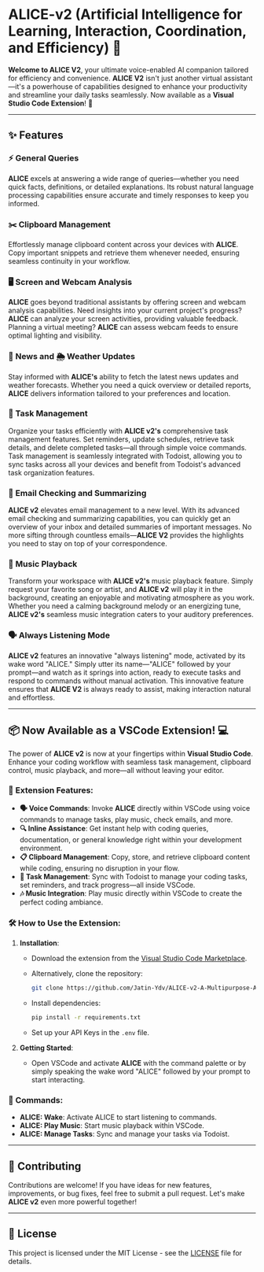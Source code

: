 # ALICE-v2 (Artificial Intelligence for Learning, Interaction, Coordination, and Efficiency) 🚀

**Welcome to ALICE V2**, your ultimate voice-enabled AI companion tailored for efficiency and convenience. **ALICE V2** isn't just another virtual assistant—it's a powerhouse of capabilities designed to enhance your productivity and streamline your daily tasks seamlessly. Now available as a **Visual Studio Code Extension**! 🌟

---

## ✨ Features

### ⚡ General Queries
**ALICE** excels at answering a wide range of queries—whether you need quick facts, definitions, or detailed explanations. Its robust natural language processing capabilities ensure accurate and timely responses to keep you informed.

### ✂️ Clipboard Management
Effortlessly manage clipboard content across your devices with **ALICE**. Copy important snippets and retrieve them whenever needed, ensuring seamless continuity in your workflow.

### 🖥️ Screen and Webcam Analysis
**ALICE** goes beyond traditional assistants by offering screen and webcam analysis capabilities. Need insights into your current project's progress? **ALICE** can analyze your screen activities, providing valuable feedback. Planning a virtual meeting? **ALICE** can assess webcam feeds to ensure optimal lighting and visibility.

### 📰 News and 🌦️ Weather Updates
Stay informed with **ALICE's** ability to fetch the latest news updates and weather forecasts. Whether you need a quick overview or detailed reports, **ALICE** delivers information tailored to your preferences and location.

### 📝 Task Management
Organize your tasks efficiently with **ALICE v2's** comprehensive task management features. Set reminders, update schedules, retrieve task details, and delete completed tasks—all through simple voice commands. Task management is seamlessly integrated with Todoist, allowing you to sync tasks across all your devices and benefit from Todoist's advanced task organization features.

### 📧 Email Checking and Summarizing
**ALICE v2** elevates email management to a new level. With its advanced email checking and summarizing capabilities, you can quickly get an overview of your inbox and detailed summaries of important messages. No more sifting through countless emails—**ALICE V2** provides the highlights you need to stay on top of your correspondence.

### 🎵 Music Playback
Transform your workspace with **ALICE v2's** music playback feature. Simply request your favorite song or artist, and **ALICE v2** will play it in the background, creating an enjoyable and motivating atmosphere as you work. Whether you need a calming background melody or an energizing tune, **ALICE v2's** seamless music integration caters to your auditory preferences.

### 🗣️ Always Listening Mode
**ALICE v2** features an innovative "always listening" mode, activated by its wake word "ALICE." Simply utter its name—"ALICE" followed by your prompt—and watch as it springs into action, ready to execute tasks and respond to commands without manual activation. This innovative feature ensures that **ALICE V2** is always ready to assist, making interaction natural and effortless.

---

## 📦 Now Available as a VSCode Extension! 💻

The power of **ALICE v2** is now at your fingertips within **Visual Studio Code**. Enhance your coding workflow with seamless task management, clipboard control, music playback, and more—all without leaving your editor.

### 🔧 Extension Features:

- **🗣️ Voice Commands**: Invoke **ALICE** directly within VSCode using voice commands to manage tasks, play music, check emails, and more.
- **🔍 Inline Assistance**: Get instant help with coding queries, documentation, or general knowledge right within your development environment.
- **📋 Clipboard Management**: Copy, store, and retrieve clipboard content while coding, ensuring no disruption in your flow.
- **📅 Task Management**: Sync with Todoist to manage your coding tasks, set reminders, and track progress—all inside VSCode.
- **🎶 Music Integration**: Play music directly within VSCode to create the perfect coding ambiance.

### 🛠️ How to Use the Extension:

1. **Installation**:
   - Download the extension from the [Visual Studio Code Marketplace](https://marketplace.visualstudio.com/).
   - Alternatively, clone the repository:
     
     ```bash
     git clone https://github.com/Jatin-Ydv/ALICE-v2-A-Multipurpose-AI-Assistant.git
     ```

   - Install dependencies:
     
     ```bash
     pip install -r requirements.txt
     ```

   - Set up your API Keys in the `.env` file.
     
2. **Getting Started**:
   - Open VSCode and activate **ALICE** with the command palette or by simply speaking the wake word "ALICE" followed by your prompt to start interacting.

### 🚀 Commands:
- **ALICE: Wake**: Activate ALICE to start listening to commands.
- **ALICE: Play Music**: Start music playback within VSCode.
- **ALICE: Manage Tasks**: Sync and manage your tasks via Todoist.

---

## 🤝 Contributing

Contributions are welcome! If you have ideas for new features, improvements, or bug fixes, feel free to submit a pull request. Let's make **ALICE v2** even more powerful together!

---

## 📜 License

This project is licensed under the MIT License - see the [LICENSE](LICENSE) file for details.
